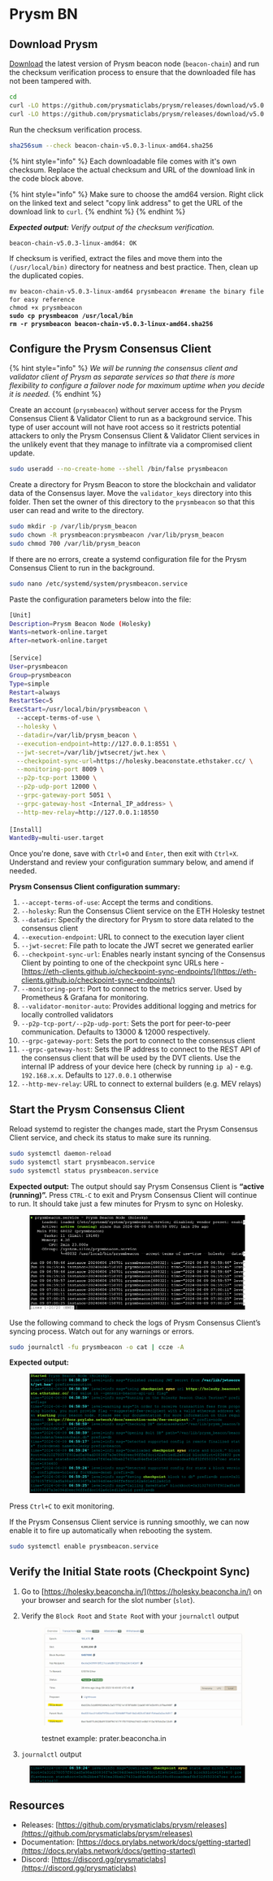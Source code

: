 # Prysm BN

## Download Prysm

[Download](https://github.com/sigp/lighthouse/releases) the latest version of Prysm beacon node (`beacon-chain`) and run the checksum verification process to ensure that the downloaded file has not been tampered with.

```bash
cd
curl -LO https://github.com/prysmaticlabs/prysm/releases/download/v5.0.3/beacon-chain-v5.0.3-linux-amd64
curl -LO https://github.com/prysmaticlabs/prysm/releases/download/v5.0.3/beacon-chain-v5.0.3-linux-amd64.sha256
```

Run the checksum verification process.

```sh
sha256sum --check beacon-chain-v5.0.3-linux-amd64.sha256
```

{% hint style="info" %}
Each downloadable file comes with it's own checksum. Replace the actual checksum and URL of the download link in the code block above.

{% hint style="info" %}
Make sure to choose the amd64 version. Right click on the linked text and select "copy link address" to get the URL of the download link to `curl`.
{% endhint %}
{% endhint %}

_**Expected output:** Verify output of the checksum verification._

```
beacon-chain-v5.0.3-linux-amd64: OK
```

If checksum is verified, extract the files and move them into the `(/usr/local/bin)` directory for neatness and best practice. Then, clean up the duplicated copies.

<pre class="language-bash"><code class="lang-bash">mv beacon-chain-v5.0.3-linux-amd64 prysmbeacon #rename the binary file for easy reference
chmod +x prysmbeacon
<strong>sudo cp prysmbeacon /usr/local/bin
</strong><strong>rm -r prysmbeacon beacon-chain-v5.0.3-linux-amd64.sha256
</strong></code></pre>

## Configure the Prysm Consensus Client

{% hint style="info" %}
_We will be running the consensus client and validator client of Prysm as separate services so that there is more flexibility to configure a failover node for maximum uptime when you decide it is needed._
{% endhint %}

Create an account (`prysmbeacon`) without server access for the Prysm Consensus Client & Validator Client to run as a background service. This type of user account will not have root access so it restricts potential attackers to only the Prysm Consensus Client & Validator Client services in the unlikely event that they manage to infiltrate via a compromised client update.

```bash
sudo useradd --no-create-home --shell /bin/false prysmbeacon
```

Create a directory for Prysm Beacon to store the blockchain and validator data of the Consensus layer. Move the `validator_keys` directory into this folder. Then set the owner of this directory to the `prysmbeacon` so that this user can read and write to the directory.

```bash
sudo mkdir -p /var/lib/prysm_beacon
sudo chown -R prysmbeacon:prysmbeacon /var/lib/prysm_beacon
sudo chmod 700 /var/lib/prysm_beacon
```

If there are no errors, create a systemd configuration file for the Prysm Consensus Client to run in the background.

```bash
sudo nano /etc/systemd/system/prysmbeacon.service
```

Paste the configuration parameters below into the file:

```bash
[Unit]
Description=Prysm Beacon Node (Holesky)
Wants=network-online.target
After=network-online.target

[Service]
User=prysmbeacon
Group=prysmbeacon
Type=simple
Restart=always
RestartSec=5
ExecStart=/usr/local/bin/prysmbeacon \
  --accept-terms-of-use \
  --holesky \
  --datadir=/var/lib/prysm_beacon \
  --execution-endpoint=http://127.0.0.1:8551 \
  --jwt-secret=/var/lib/jwtsecret/jwt.hex \
  --checkpoint-sync-url=https://holesky.beaconstate.ethstaker.cc/ \
  --monitoring-port 8009 \
  --p2p-tcp-port 13000 \
  --p2p-udp-port 12000 \
  --grpc-gateway-port 5051 \
  --grpc-gateway-host <Internal_IP_address> \
  --http-mev-relay=http://127.0.0.1:18550 

[Install]
WantedBy=multi-user.target
```

Once you're done, save with `Ctrl+O` and `Enter`, then exit with `Ctrl+X`. Understand and review your configuration summary below, and amend if needed.

**Prysm Consensus Client configuration summary:**

1. `--accept-terms-of-use`: Accept the terms and conditions.
2. `--holesky`: Run the Consensus Client service on the ETH Holesky testnet
3. `--datadir`: Specify the directory for Prysm to store data related to the consensus client
4. `--execution-endpoint`: URL to connect to the execution layer client
5. `--jwt-secret`: File path to locate the JWT secret we generated earlier
6. `--checkpoint-sync-url`: Enables nearly instant syncing of the Consensus Client by pointing to one of the checkpoint sync URLs here - [https://eth-clients.github.io/checkpoint-sync-endpoints/](https://eth-clients.github.io/checkpoint-sync-endpoints/)
7. `--monitoring-port`: Port to connect to the metrics server. Used by Prometheus & Grafana for monitoring.
8. `--validator-monitor-auto`: Provides additional logging and metrics for locally controlled validators
9. `--p2p-tcp-port/--p2p-udp-port`: Sets the port for peer-to-peer communication. Defaults to 13000 & 12000 respectively.
10. `--grpc-gateway-port`: Sets the port to connect to the consensus client
11. `--grpc-gateway-host`: Sets the IP address to connect to the REST API of the consensus client that will be used by the DVT clients. Use the internal IP address of your device here (check by running `ip a`) - e.g. `192.168.x.x`. Defaults to `127.0.0.1` otherwise
12. `--http-mev-relay`: URL to connect to external builders (e.g. MEV relays)

## Start the Prysm Consensus Client

Reload systemd to register the changes made, start the Prysm Consensus Client service, and check its status to make sure its running.

```bash
sudo systemctl daemon-reload
sudo systemctl start prysmbeacon.service
sudo systemctl status prysmbeacon.service
```

**Expected output:** The output should say Prysm Consensus Client is **“active (running)”.** Press `CTRL-C` to exit and Prysm Consensus Client will continue to run. It should take just a few minutes for Prysm to sync on Holesky.

<figure><img src="../../.gitbook/assets/image (1).png" alt=""><figcaption></figcaption></figure>

Use the following command to check the logs of Prysm Consensus Client’s syncing process. Watch out for any warnings or errors.

```bash
sudo journalctl -fu prysmbeacon -o cat | ccze -A
```

**Expected output:**&#x20;

<figure><img src="../../.gitbook/assets/image.png" alt=""><figcaption></figcaption></figure>

Press `Ctrl+C` to exit monitoring.

If the Prysm Consensus Client service is running smoothly, we can now enable it to fire up automatically when rebooting the system.

```bash
sudo systemctl enable prysmbeacon.service
```

## Verify the Initial State roots (Checkpoint Sync)

1. Go to [https://holesky.beaconcha.in/](https://holesky.beaconcha.in/) on your browser and search for the slot number (`slot`).&#x20;
2.  &#x20;Verify the `Block Root` and `State Roo`t with your `journalctl` output

    <figure><img src="../../.gitbook/assets/image (53).png" alt=""><figcaption><p>testnet example: prater.beaconcha.in</p></figcaption></figure>
3. `journalctl` output

<figure><img src="../../.gitbook/assets/image (2).png" alt=""><figcaption></figcaption></figure>

## Resources

* Releases: [https://github.com/prysmaticlabs/prysm/releases](https://github.com/prysmaticlabs/prysm/releases)
* Documentation: [https://docs.prylabs.network/docs/getting-started](https://docs.prylabs.network/docs/getting-started)
* Discord: [https://discord.gg/prysmaticlabs](https://discord.gg/prysmaticlabs)
